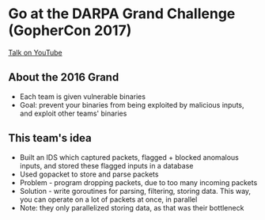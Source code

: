 # Go at the DARPA Grand Challenge (GopherCon 2017)

[Talk on YouTube](https://www.youtube.com/watch?v=lD0Qx7ZB_MU)

## About the 2016 Grand

- Each team is given vulnerable binaries
- Goal: prevent your binaries from being exploited by malicious inputs, and exploit other teams' binaries

## This team's idea

- Built an IDS which captured packets, flagged + blocked anomalous inputs, and stored these flagged inputs in a database
- Used gopacket to store and parse packets
- Problem - program dropping packets, due to too many incoming packets
- Solution - write goroutines for parsing, filtering, storing data. This way, you can operate on a lot of packets at once, in parallel
- Note: they only parallelized storing data, as that was their bottleneck
